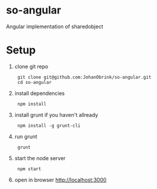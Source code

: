 so-angular
==========

Angular implementation of sharedobject

# Setup

1. clone git repo

        git clone git@github.com:JohanObrink/so-angular.git
        cd so-angular

2. install dependencies

        npm install

3. install grunt if you haven't allready

        npm install -g grunt-cli

4. run grunt

        grunt

5. start the node server

        npm start

6. open in browser [http://localhost:3000](http://localhost:3000)
